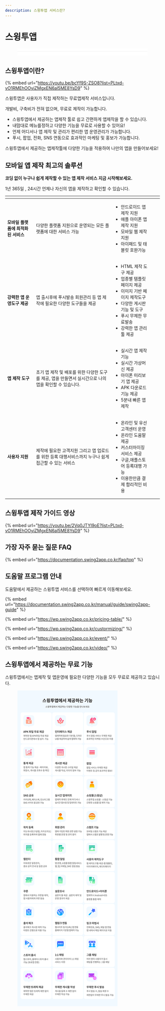 ```yaml
---
description: 스윙투앱 서비스란?
---
```


# 스윙투앱

<figure><img src=".gitbook/assets/구분선 (1).PNG" alt=""><figcaption></figcaption></figure>

## **스윙투앱이란?**

{% embed url="https://youtu.be/bcYf9S-ZSO8?list=PLtxd-vO1RMEhOOyiZMgxEN6al5ME8YsD9" %}

스윙투앱은 사용자가 직접 제작하는 무료앱제작 서비스입니다.

개발비, 구축비가 전혀 없으며, 무료로 제작이 가능합니다.

* 스윙투앱에서 제공하는 앱제작 툴로 쉽고 간편하게 앱제작을 할 수 있습니다.
* 내맘대로 메뉴를정하고 다양한 기능을 무료로 사용할 수 있어요!
* 언제 어디서나 앱 제작 및 관리가 편리한 앱 운영관리가 가능합니다.
* 푸시, 팝업, 전화, SNS 연동으로 효과적인 마케팅 및 홍보가 가능합니다.

스윙투앱에서 제공하는 앱제작툴에 다양한 기능을 적용하여 나만의 앱을 만들어보세요!



## 모바일 앱 제작 최고의 솔루션

**코딩 없이 누구나 쉽게 제작할 수 있는 앱 제작 서비스 지금 시작해보세요.**

1년 365일 , 24시간 언제나 자신의 앱을 제작하고 확인할 수 있습니다.

<table data-card-size="large" data-view="cards"><thead><tr><th></th><th></th><th></th><th data-hidden></th><th data-hidden data-type="files"></th></tr></thead><tbody><tr><td><strong>모바일 플랫폼에 최적화된 서비스</strong></td><td><p></p><p>다양한 플랫폼 지원으로 운영되는 모든 플랫폼에 대한 서비스 가능</p></td><td><ul><li>안드로이드 앱 제작 지원</li><li>애플 아이폰 앱 제작 지원</li><li>모바일 웹 제작 지원</li><li>아이패드 및 태블릿 호완가능</li></ul></td><td></td><td></td></tr><tr><td><strong>강력한 앱 운영도구 제공</strong></td><td>앱 출시후에 푸시발송 회원관리 등 앱 제작에 필요한 다양한 도구들을 제공</td><td><ul><li>HTML 제작 도구 제공</li><li>업종별 템플릿 페이지 제공</li><li>이미지 기반 페이지 제작도구</li><li>다양한 게시판 기능 및 도구</li><li>푸시 무제한 무료발송</li><li>강력한 앱 관리 툴 제공</li></ul></td><td></td><td></td></tr><tr><td><strong>앱 제작 도구</strong></td><td>초기 앱 제작 및 배포를 위한 다양한 도구를 제공, 앱을 만들면서 실시간으로 나의 앱을 확인할 수 있습니다.</td><td><ul><li>실시간 앱 제작기능</li><li>실시간 가상머신 제공</li><li>아이폰 미리보기 앱 제공</li><li>APK 다운로드 기능 제공</li><li>5분내 빠른 앱제작</li></ul></td><td></td><td></td></tr><tr><td><strong>사용자 지원</strong></td><td>제작에 필요한 고객지원 그리고 앱 업로드를 위한 등록 대행서비스까지 누구나 쉽게 접근할 수 있는 서비스</td><td><ul><li>온라인 및 유선 고객센터 운영</li><li>온라인 도움말 제공</li><li>커스터마이징 서비스 제공</li><li>구글,애플스토어 등록대행 가능</li><li>이용한만큼 결제 합리적인 비용</li></ul></td><td></td><td></td></tr></tbody></table>



## 스윙투앱 제작 가이드 영상

{% embed url="https://youtu.be/2Vq0JTYI9oE?list=PLtxd-vO1RMEhOOyiZMgxEN6al5ME8YsD9" %}



## 가장 자주 묻는 질문 FAQ

{% embed url="https://documentation.swing2app.co.kr/faq/top" %}



## 도움말 프로그램 안내

도움말에서 제공하는 스윙투앱 서비스를 선택하여 빠르게 이동해보세요.

{% embed url="https://documentation.swing2app.co.kr/manual/guide/swing2app-guide" %}

{% embed url="https://wp.swing2app.co.kr/pricing-table/" %}

{% embed url="https://wp.swing2app.co.kr/custormizing/" %}

{% embed url="https://wp.swing2app.co.kr/event/" %}

{% embed url="https://wp.swing2app.co.kr/video/" %}



## 스윙투앱에서 제공하는 무료 기능

스윙투앱에서는 앱제작 및 앱운영에 필요한 다양한 기능을 모두 무료로 제공하고 있습니다.

<figure><img src=".gitbook/assets/기능소개_886.png" alt=""><figcaption></figcaption></figure>
